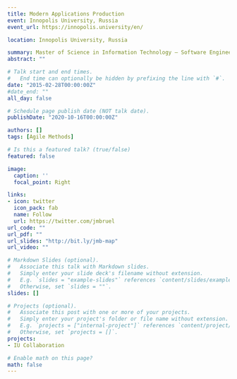 ```yaml
---
title: Modern Applications Production
event: Innopolis University, Russia
event_url: https://innopolis.university/en/

location: Innopolis University, Russia

summary: Master of Science in Information Technology – Software Engineering
abstract: ""

# Talk start and end times.
#   End time can optionally be hidden by prefixing the line with `#`.
date: "2015-02-28T00:00:00Z"
#date_end: ""
all_day: false

# Schedule page publish date (NOT talk date).
publishDate: "2020-10-16T00:00:00Z"

authors: []
tags: [Agile Methods]

# Is this a featured talk? (true/false)
featured: false

image:
  caption: ''
  focal_point: Right

links:
- icon: twitter
  icon_pack: fab
  name: Follow
  url: https://twitter.com/jmbruel
url_code: ""
url_pdf: ""
url_slides: "http://bit.ly/jmb-map"
url_video: ""

# Markdown Slides (optional).
#   Associate this talk with Markdown slides.
#   Simply enter your slide deck's filename without extension.
#   E.g. `slides = "example-slides"` references `content/slides/example-slides.md`.
#   Otherwise, set `slides = ""`.
slides: []

# Projects (optional).
#   Associate this post with one or more of your projects.
#   Simply enter your project's folder or file name without extension.
#   E.g. `projects = ["internal-project"]` references `content/project/deep-learning/index.md`.
#   Otherwise, set `projects = []`.
projects:
- IU Collaboration

# Enable math on this page?
math: false
---
```

